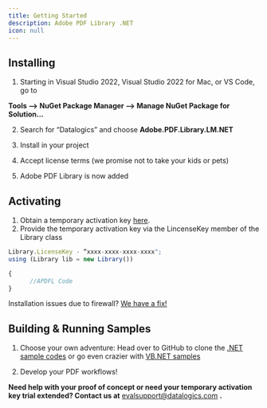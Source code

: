 ```yaml
---
title: Getting Started
description: Adobe PDF Library .NET
icon: null
---
```


## **Installing** 

1. Starting in Visual Studio 2022, Visual Studio 2022 for Mac, or VS Code, go to 

**Tools --> NuGet Package Manager --> Manage NuGet Package for Solution...** 

2. Search for “Datalogics” and choose **Adobe.PDF.Library.LM.NET** 

3) Install in your project 

4. Accept license terms (we promise not to take your kids or pets) 

5) Adobe PDF Library is now added 

## **Activating**  

1. Obtain a temporary activation key [here](https://www.datalogics.com/pdf-sdk-free-trial). 
2. Provide the temporary activation key via the LincenseKey member of the Library class 

```js
Library.LicenseKey - “xxxx-xxxx-xxxx-xxxx"; 
using (Library lib = new Library()) 

{ 
      //APDFL Code 
}
```

Installation issues due to firewall? [We have a fix!](/adobe-pdf-library/dot-net/firewall-issues)

## **Building & Running Samples**

1. Choose your own adventure: Head over to GitHub to clone the [.NET sample codes](https://github.com/datalogics/apdfl-csharp-dotnet-samples) or go even crazier with [VB.NET samples](https://github.com/datalogics/apdfl-vb-dotnet-samples) 

2) Develop your PDF workflows!  

**Need help with your proof of concept or need your temporary activation key trial extended? Contact us at** <evalsupport@datalogics.com> **.**
